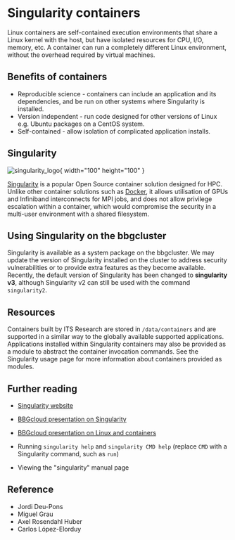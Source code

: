 <!-- # Overview -->
# Singularity containers

Linux containers are self-contained execution environments that share a Linux kernel with the host,
but have isolated resources for CPU, I/O, memory, etc. A container can run a completely different Linux environment,
without the overhead required by virtual machines.

## Benefits of containers

- Reproducible science - containers can include an application and its dependencies, and be run on other
systems where Singularity is installed.
- Version independent - run code designed for other versions of Linux e.g. Ubuntu packages on a CentOS system.
- Self-contained - allow isolation of complicated application installs.

## Singularity

![singularity_logo](/assets/images/singularity_logo.png){ width="100" height="100" }

[Singularity](https://sylabs.io/guides/latest/user-guide/introduction.html) is a popular Open Source container solution
designed for HPC. Unlike other container solutions such as [Docker](https://docker.com/), it allows utilisation of GPUs
and Infiniband interconnects for MPI jobs, and does not allow privilege escalation within a container, which would
compromise the security in a multi-user environment with a shared filesystem.

## Using Singularity on the bbgcluster

Singularity is available as a system package on the bbgcluster. We may update the version of Singularity installed on
the cluster to address security vulnerabilities or to provide extra features as they become available. Recently, the
default version of Singularity has been changed to **singularity v3**, although Singularity v2 can still be used
with the command `singularity2`.

## Resources

Containers built by ITS Research are stored in `/data/containers` and are supported in a similar way to the globally
available supported applications. Applications installed within Singularity containers may also be provided as a module
to abstract the container invocation commands. See the Singularity usage page for more information about
containers provided as modules.

## Further reading

- [Singularity website](https://sylabs.io/guides/latest/user-guide/index.html)
- [BBGcloud presentation on Singularity](https://docs.google.com/presentation/d/1D4ExctFpb2kiSGMQ5rOQ4ctw6lktloey1Ak6xD9ZQ38/edit#slide=id.p) <!-- markdownlint-disable MD013 -->
- [BBGcloud presentation on Linux and containers](https://docs.google.com/presentation/d/1FRRg5Rml8sIPgm6KLEIK-Avr7vAyE_0yIRVUFug0U3s/edit#slide=id.p) <!-- markdownlint-disable MD013 -->

- Running `singularity help` and `singularity CMD help` (replace `CMD` with a Singularity command, such as `run`)
- Viewing the "singularity" manual page

## Reference

- Jordi Deu-Pons
- Miguel Grau
- Axel Rosendahl Huber
- Carlos López-Elorduy
